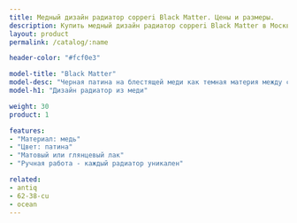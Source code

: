 ```yaml
---
title: Медный дизайн радиатор copperi Black Matter. Цены и размеры.
description: Купить медный дизайн радиатор copperi Black Matter в Москве по ценам производителя.
layout: product
permalink: /catalog/:name

header-color: "#fcf0e3"

model-title: "Black Matter"
model-desc: "Черная патина на блестящей меди как темная материя между сияющими галактиками. Радиатор покрыт матовым или глянцевым лаком, чтобы сохранить рисунок неизменным."
model-h1: "Дизайн радиатор из меди"

weight: 30
product: 1

features:
- "Материал: медь"
- "Цвет: патина"
- "Матовый или глянцевый лак"
- "Ручная работа - каждый радиатор уникален"

related:
- antiq
- 62-38-cu
- ocean
---
```

